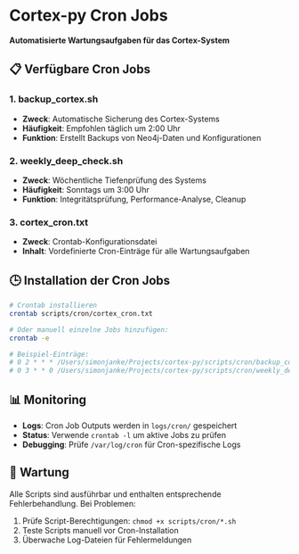 # Cortex-py Cron Jobs
**Automatisierte Wartungsaufgaben für das Cortex-System**

## 📋 Verfügbare Cron Jobs

### 1. **backup_cortex.sh**
- **Zweck**: Automatische Sicherung des Cortex-Systems
- **Häufigkeit**: Empfohlen täglich um 2:00 Uhr
- **Funktion**: Erstellt Backups von Neo4j-Daten und Konfigurationen

### 2. **weekly_deep_check.sh** 
- **Zweck**: Wöchentliche Tiefenprüfung des Systems
- **Häufigkeit**: Sonntags um 3:00 Uhr
- **Funktion**: Integritätsprüfung, Performance-Analyse, Cleanup

### 3. **cortex_cron.txt**
- **Zweck**: Crontab-Konfigurationsdatei
- **Inhalt**: Vordefinierte Cron-Einträge für alle Wartungsaufgaben

## 🕒 Installation der Cron Jobs

```bash
# Crontab installieren
crontab scripts/cron/cortex_cron.txt

# Oder manuell einzelne Jobs hinzufügen:
crontab -e

# Beispiel-Einträge:
# 0 2 * * * /Users/simonjanke/Projects/cortex-py/scripts/cron/backup_cortex.sh
# 0 3 * * 0 /Users/simonjanke/Projects/cortex-py/scripts/cron/weekly_deep_check.sh
```

## 📊 Monitoring

- **Logs**: Cron Job Outputs werden in `logs/cron/` gespeichert
- **Status**: Verwende `crontab -l` um aktive Jobs zu prüfen
- **Debugging**: Prüfe `/var/log/cron` für Cron-spezifische Logs

## 🔧 Wartung

Alle Scripts sind ausführbar und enthalten entsprechende Fehlerbehandlung. Bei Problemen:

1. Prüfe Script-Berechtigungen: `chmod +x scripts/cron/*.sh`
2. Teste Scripts manuell vor Cron-Installation
3. Überwache Log-Dateien für Fehlermeldungen
